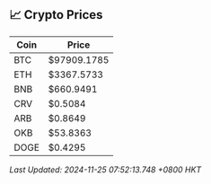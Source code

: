 ## 📈 Crypto Prices

| Coin | Price |
| ---- | ----- |
| BTC | $97909.1785 |
| ETH | $3367.5733 |
| BNB | $660.9491 |
| CRV | $0.5084 |
| ARB | $0.8649 |
| OKB | $53.8363 |
| DOGE | $0.4295 |

_Last Updated: 2024-11-25 07:52:13.748 +0800 HKT_